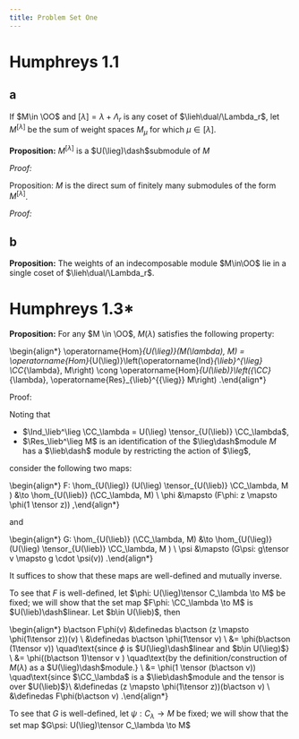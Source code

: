 ```yaml
---
title: Problem Set One
---
```


# Humphreys 1.1

## a

If $M\in \OO$ and $[\lambda] = \lambda + \Lambda_r$ is any coset of $\lieh\dual/\Lambda_r$, let $M^{[\lambda]}$ be the sum of weight spaces $M_\mu$ for which $\mu \in [\lambda]$.

**Proposition:**
$M^{[\lambda]}$ is a $U(\lieg)\dash$submodule of $M$ 

*Proof:*


Proposition:
$M$ is the direct sum of finitely many submodules of the form $M^{[\lambda]}$.

*Proof:*


## b

**Proposition:**
The weights of an indecomposable module $M\in\OO$ lie in a single coset of $\lieh\dual/\Lambda_r$.


# Humphreys 1.3*

**Proposition:**
For any $M \in \OO$, $M(\lambda)$ satisfies the following property: 

\begin{align*}
\operatorname{Hom}_{U(\lieg)}(M(\lambda), M)
= \operatorname{Hom}_{U(\lieg)}\left(\operatorname{Ind}_{\lieb}^{\lieg} \CC_{\lambda}, M\right) 
\cong \operatorname{Hom}_{U(\lieb)}\left({\CC}_{\lambda}, \operatorname{Res}_{\lieb}^{{\lieg}} M\right)
.\end{align*}


Proof:

Noting that 

- $\Ind_\lieb^\lieg \CC_\lambda = U(\lieg) \tensor_{U(\lieb)} \CC_\lambda$,
- $\Res_\lieb^\lieg M$ is an identification of the $\lieg\dash$module $M$ has a $\lieb\dash$ module by restricting the action of $\lieg$,

consider the following two maps:

\begin{align*}
F: \hom_{U(\lieg)} (U(\lieg) \tensor_{U(\lieb)} \CC_\lambda, M ) &\to \hom_{U(\lieb)} (\CC_\lambda, M) \\
\phi &\mapsto (F\phi: z \mapsto \phi(1 \tensor z))
,\end{align*}

and

\begin{align*}
G: \hom_{U(\lieb)} (\CC_\lambda, M) &\to \hom_{U(\lieg)} (U(\lieg) \tensor_{U(\lieb)} \CC_\lambda, M ) \\
\psi &\mapsto (G\psi: g\tensor v \mapsto g \cdot \psi(v))
.\end{align*}

It suffices to show that these maps are well-defined and mutually inverse.

To see that $F$ is well-defined, let $\phi: U(\lieg)\tensor C_\lambda \to M$ be fixed; we will show that the set map $F\phi: \CC_\lambda \to M$ is $U(\lieb)\dash$linear.
Let $b\in U(\lieb)$, then 

\begin{align*}
b\actson F\phi(v) 
&\definedas b\actson (z \mapsto \phi(1\tensor z))(v) \\
&\definedas b\actson \phi(1\tensor v) \\
&= \phi(b\actson (1\tensor v)) \quad\text{since $\phi$ is $U(\lieg)\dash$linear and $b\in U(\lieg)$} \\
&= \phi((b\actson 1)\tensor v ) \quad\text{by the definition/construction of $M(\lambda)$ as a $U(\lieg)\dash$module.} \\
&= \phi(1 \tensor (b\actson v)) \quad\text{since $\CC_\lambda$ is a $\lieb\dash$module and the tensor is over $U(\lieb)$}\\
&\definedas (z \mapsto \phi(1\tensor z))(b\actson v) \\
&\definedas F\phi(b\actson v)
.\end{align*}


To see that $G$ is well-defined, let $\psi: C_\lambda \to M$ be fixed; we will show that the set map $G\psi: U(\lieg)\tensor C_\lambda \to M$

